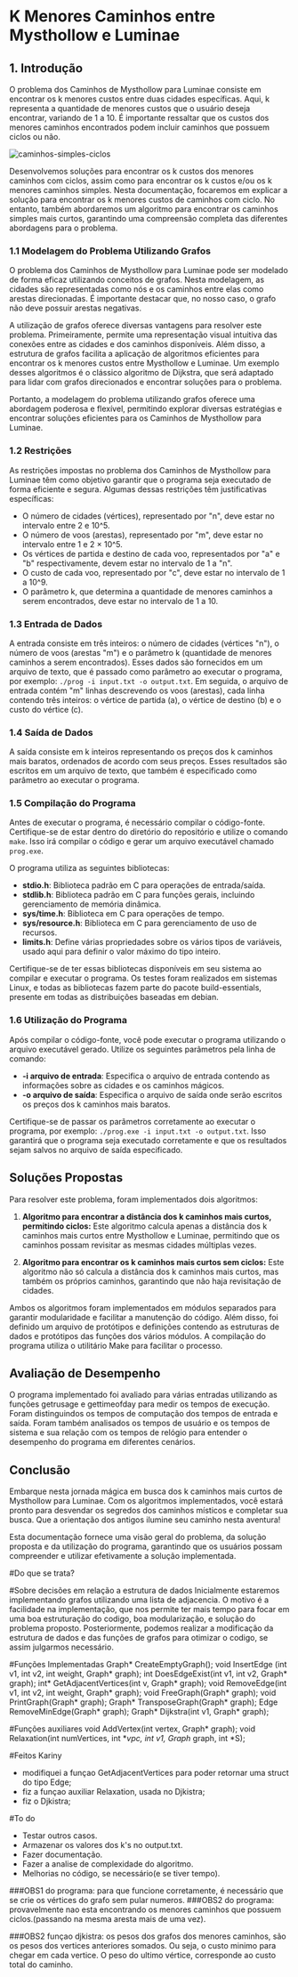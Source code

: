 # K Menores Caminhos entre Mysthollow e Luminae

## 1. Introdução

O problema dos Caminhos de Mysthollow para Luminae consiste em encontrar os k menores custos entre duas cidades específicas. Aqui, k representa a quantidade de menores custos que o usuário deseja encontrar, variando de 1 a 10. É importante ressaltar que os custos dos menores caminhos encontrados podem incluir caminhos que possuem ciclos ou não.

![caminhos-simples-ciclos](https://github.com/KarinyxD/TP_AEDS/assets/121648163/3ee82b7b-46f3-49ba-8183-c5c0d357abdc)

Desenvolvemos soluções para encontrar os k custos dos menores caminhos com ciclos, assim como para encontrar os k custos e/ou os k menores caminhos simples. Nesta documentação, focaremos em explicar a solução para encontrar os k menores custos de caminhos com ciclo. No entanto, também abordaremos um algoritmo para encontrar os caminhos simples mais curtos, garantindo uma compreensão completa das diferentes abordagens para o problema.

### 1.1 Modelagem do Problema Utilizando Grafos

O problema dos Caminhos de Mysthollow para Luminae pode ser modelado de forma eficaz utilizando conceitos de grafos. Nesta modelagem, as cidades são representadas como nós e os caminhos entre elas como arestas direcionadas. É importante destacar que, no nosso caso, o grafo não deve possuir arestas negativas.

A utilização de grafos oferece diversas vantagens para resolver este problema. Primeiramente, permite uma representação visual intuitiva das conexões entre as cidades e dos caminhos disponíveis. Além disso, a estrutura de grafos facilita a aplicação de algoritmos eficientes para encontrar os k menores custos entre Mysthollow e Luminae. Um exemplo desses algoritmos é o clássico algoritmo de Dijkstra, que será adaptado para lidar com grafos direcionados e encontrar soluções para o problema.

Portanto, a modelagem do problema utilizando grafos oferece uma abordagem poderosa e flexível, permitindo explorar diversas estratégias e encontrar soluções eficientes para os Caminhos de Mysthollow para Luminae.
### 1.2 Restrições

As restrições impostas no problema dos Caminhos de Mysthollow para Luminae têm como objetivo garantir que o programa seja executado de forma eficiente e segura. Algumas dessas restrições têm justificativas específicas:

- O número de cidades (vértices), representado por "n", deve estar no intervalo entre 2 e 10^5.
- O número de voos (arestas), representado por "m", deve estar no intervalo entre 1 e 2 × 10^5.
- Os vértices de partida e destino de cada voo, representados por "a" e "b" respectivamente, devem estar no intervalo de 1 a "n".
- O custo de cada voo, representado por "c", deve estar no intervalo de 1 a 10^9.
- O parâmetro k, que determina a quantidade de menores caminhos a serem encontrados, deve estar no intervalo de 1 a 10.
### 1.3 Entrada de Dados

A entrada consiste em três inteiros: o número de cidades (vértices "n"), o número de voos (arestas "m") e o parâmetro k (quantidade de menores caminhos a serem encontrados). Esses dados são fornecidos em um arquivo de texto, que é passado como parâmetro ao executar o programa, por exemplo: `./prog -i input.txt -o output.txt`. Em seguida, o arquivo de entrada contém "m" linhas descrevendo os voos (arestas), cada linha contendo três inteiros: o vértice de partida (a), o vértice de destino (b) e o custo do vértice (c).

### 1.4 Saída de Dados

A saída consiste em k inteiros representando os preços dos k caminhos mais baratos, ordenados de acordo com seus preços. Esses resultados são escritos em um arquivo de texto, que também é especificado como parâmetro ao executar o programa.

### 1.5 Compilação do Programa

Antes de executar o programa, é necessário compilar o código-fonte. Certifique-se de estar dentro do diretório do repositório e utilize o comando `make`. Isso irá compilar o código e gerar um arquivo executável chamado `prog.exe`.

O programa utiliza as seguintes bibliotecas:

- **stdio.h**: Biblioteca padrão em C para operações de entrada/saída.
- **stdlib.h**: Biblioteca padrão em C para funções gerais, incluindo gerenciamento de memória dinâmica.
- **sys/time.h**: Biblioteca em C para operações de tempo.
- **sys/resource.h**: Biblioteca em C para gerenciamento de uso de recursos.
- **limits.h**: Define várias propriedades sobre os vários tipos de variáveis, usado aqui para definir o valor máximo do tipo inteiro.

Certifique-se de ter essas bibliotecas disponíveis em seu sistema ao compilar e executar o programa. Os testes foram realizados em sistemas Linux, e todas as bibliotecas fazem parte do pacote build-essentials, presente em todas as distribuições baseadas em debian.

### 1.6 Utilização do Programa

Após compilar o código-fonte, você pode executar o programa utilizando o arquivo executável gerado. Utilize os seguintes parâmetros pela linha de comando:

- **-i arquivo de entrada**: Especifica o arquivo de entrada contendo as informações sobre as cidades e os caminhos mágicos.
- **-o arquivo de saída**: Especifica o arquivo de saída onde serão escritos os preços dos k caminhos mais baratos.

Certifique-se de passar os parâmetros corretamente ao executar o programa, por exemplo: `./prog.exe -i input.txt -o output.txt`. Isso garantirá que o programa seja executado corretamente e que os resultados sejam salvos no arquivo de saída especificado.
## Soluções Propostas

Para resolver este problema, foram implementados dois algoritmos:

1. **Algoritmo para encontrar a distância dos k caminhos mais curtos, permitindo ciclos:** Este algoritmo calcula apenas a distância dos k caminhos mais curtos entre Mysthollow e Luminae, permitindo que os caminhos possam revisitar as mesmas cidades múltiplas vezes.
    
2. **Algoritmo para encontrar os k caminhos mais curtos sem ciclos:** Este algoritmo não só calcula a distância dos k caminhos mais curtos, mas também os próprios caminhos, garantindo que não haja revisitação de cidades.
    

Ambos os algoritmos foram implementados em módulos separados para garantir modularidade e facilitar a manutenção do código. Além disso, foi definido um arquivo de protótipos e definições contendo as estruturas de dados e protótipos das funções dos vários módulos. A compilação do programa utiliza o utilitário Make para facilitar o processo.

### 
## Avaliação de Desempenho

O programa implementado foi avaliado para várias entradas utilizando as funções getrusage e gettimeofday para medir os tempos de execução. Foram distinguindos os tempos de computação dos tempos de entrada e saída. Foram também analisados os tempos de usuário e os tempos de sistema e sua relação com os tempos de relógio para entender o desempenho do programa em diferentes cenários.

## Conclusão

Embarque nesta jornada mágica em busca dos k caminhos mais curtos de Mysthollow para Luminae. Com os algoritmos implementados, você estará pronto para desvendar os segredos dos caminhos místicos e completar sua busca. Que a orientação dos antigos ilumine seu caminho nesta aventura!

Esta documentação fornece uma visão geral do problema, da solução proposta e da utilização do programa, garantindo que os usuários possam compreender e utilizar efetivamente a solução implementada.



#Do que se trata?

#Sobre decisões em relação a estrutura de dados
Inicialmente estaremos implementando grafos utilizando uma lista de adjacencia. O motivo é a facilidade na implementação, que nos permite ter mais tempo para focar em uma boa estruturação do codigo, boa modularização, e solução do problema proposto. Posteriormente, podemos realizar a modificação da estrutura de dados e das funções de grafos para otimizar o codigo, se assim julgarmos necessário.

#Funções Implementadas
Graph* CreateEmptyGraph();
void InsertEdge (int v1, int v2, int weight, Graph* graph);
int DoesEdgeExist(int v1, int v2, Graph* graph);
int* GetAdjacentVertices(int v, Graph* graph);
void RemoveEdge(int v1, int v2, int weight, Graph* graph);
void FreeGraph(Graph* graph);
void PrintGraph(Graph* graph);
Graph* TransposeGraph(Graph* graph);
Edge RemoveMinEdge(Graph* graph);
Graph* Dijkstra(int v1, Graph* graph);

#Funções auxiliares
void AddVertex(int vertex, Graph* graph);
void Relaxation(int numVertices, int **vpc, int v1, Graph* graph, int *S);

#Feitos Kariny
- modifiquei a funçao GetAdjacentVertices para poder retornar uma struct do tipo Edge;
- fiz a funçao auxiliar Relaxation, usada no Djkistra;
- fiz o Djkistra;


#To do
- Testar outros casos.
- Armazenar os valores dos k's no output.txt.
- Fazer documentação.
- Fazer a analise de complexidade do algoritmo.
- Melhorias no código, se necessário(e se tiver tempo).

###OBS1 do programa: para que funcione corretamente, é necessário que se crie os vértices do grafo sem pular numeros.
###OBS2 do programa: provavelmente nao esta encontrando os menores caminhos que possuem ciclos.(passando na mesma aresta mais de uma vez).

###OBS2 funçao djkistra: os pesos dos grafos dos menores caminhos, são os pesos dos vertices anteriores somados. 
Ou seja, o custo minimo para chegar em cada vertice.
O peso do ultimo vértice, corresponde ao custo total do caminho.
